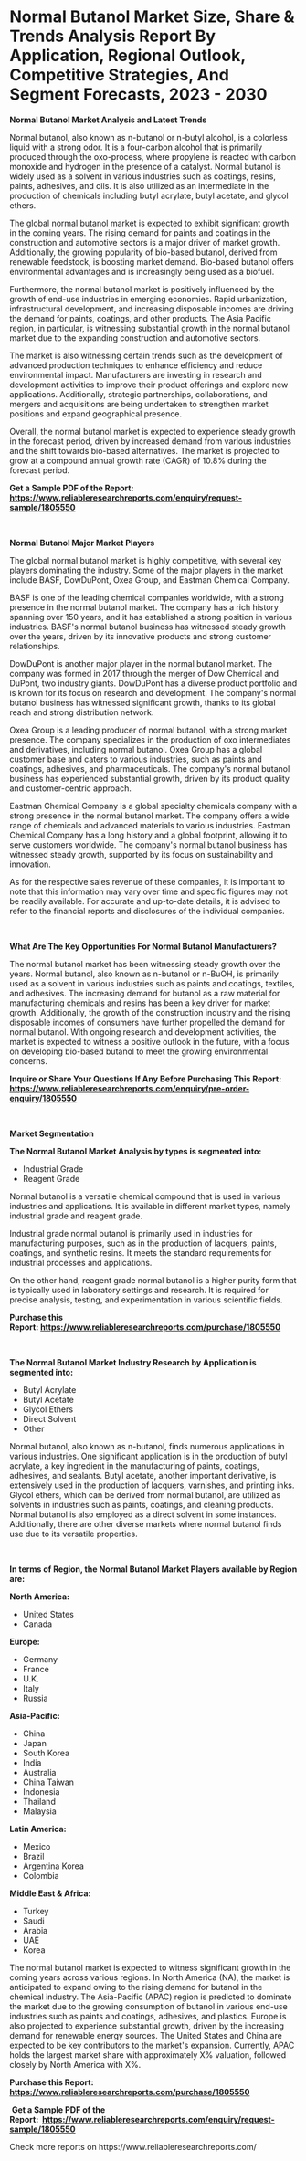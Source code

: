 <p><h1>Normal Butanol Market Size, Share & Trends Analysis Report By Application, Regional Outlook, Competitive Strategies, And Segment Forecasts, 2023 - 2030</h1></p><p><strong>Normal Butanol Market Analysis and Latest Trends</strong></p>
<p><p>Normal butanol, also known as n-butanol or n-butyl alcohol, is a colorless liquid with a strong odor. It is a four-carbon alcohol that is primarily produced through the oxo-process, where propylene is reacted with carbon monoxide and hydrogen in the presence of a catalyst. Normal butanol is widely used as a solvent in various industries such as coatings, resins, paints, adhesives, and oils. It is also utilized as an intermediate in the production of chemicals including butyl acrylate, butyl acetate, and glycol ethers.</p><p>The global normal butanol market is expected to exhibit significant growth in the coming years. The rising demand for paints and coatings in the construction and automotive sectors is a major driver of market growth. Additionally, the growing popularity of bio-based butanol, derived from renewable feedstock, is boosting market demand. Bio-based butanol offers environmental advantages and is increasingly being used as a biofuel.</p><p>Furthermore, the normal butanol market is positively influenced by the growth of end-use industries in emerging economies. Rapid urbanization, infrastructural development, and increasing disposable incomes are driving the demand for paints, coatings, and other products. The Asia Pacific region, in particular, is witnessing substantial growth in the normal butanol market due to the expanding construction and automotive sectors.</p><p>The market is also witnessing certain trends such as the development of advanced production techniques to enhance efficiency and reduce environmental impact. Manufacturers are investing in research and development activities to improve their product offerings and explore new applications. Additionally, strategic partnerships, collaborations, and mergers and acquisitions are being undertaken to strengthen market positions and expand geographical presence.</p><p>Overall, the normal butanol market is expected to experience steady growth in the forecast period, driven by increased demand from various industries and the shift towards bio-based alternatives. The market is projected to grow at a compound annual growth rate (CAGR) of 10.8% during the forecast period.</p></p>
<p><strong>Get a Sample PDF of the Report:&nbsp; <a href="https://www.reliableresearchreports.com/enquiry/request-sample/1805550">https://www.reliableresearchreports.com/enquiry/request-sample/1805550</a></strong></p>
<p>&nbsp;</p>
<p><strong>Normal Butanol Major Market Players</strong></p>
<p><p>The global normal butanol market is highly competitive, with several key players dominating the industry. Some of the major players in the market include BASF, DowDuPont, Oxea Group, and Eastman Chemical Company.</p><p>BASF is one of the leading chemical companies worldwide, with a strong presence in the normal butanol market. The company has a rich history spanning over 150 years, and it has established a strong position in various industries. BASF's normal butanol business has witnessed steady growth over the years, driven by its innovative products and strong customer relationships.</p><p>DowDuPont is another major player in the normal butanol market. The company was formed in 2017 through the merger of Dow Chemical and DuPont, two industry giants. DowDuPont has a diverse product portfolio and is known for its focus on research and development. The company's normal butanol business has witnessed significant growth, thanks to its global reach and strong distribution network.</p><p>Oxea Group is a leading producer of normal butanol, with a strong market presence. The company specializes in the production of oxo intermediates and derivatives, including normal butanol. Oxea Group has a global customer base and caters to various industries, such as paints and coatings, adhesives, and pharmaceuticals. The company's normal butanol business has experienced substantial growth, driven by its product quality and customer-centric approach.</p><p>Eastman Chemical Company is a global specialty chemicals company with a strong presence in the normal butanol market. The company offers a wide range of chemicals and advanced materials to various industries. Eastman Chemical Company has a long history and a global footprint, allowing it to serve customers worldwide. The company's normal butanol business has witnessed steady growth, supported by its focus on sustainability and innovation.</p><p>As for the respective sales revenue of these companies, it is important to note that this information may vary over time and specific figures may not be readily available. For accurate and up-to-date details, it is advised to refer to the financial reports and disclosures of the individual companies.</p></p>
<p>&nbsp;</p>
<p><strong>What Are The Key Opportunities For Normal Butanol Manufacturers?</strong></p>
<p><p>The normal butanol market has been witnessing steady growth over the years. Normal butanol, also known as n-butanol or n-BuOH, is primarily used as a solvent in various industries such as paints and coatings, textiles, and adhesives. The increasing demand for butanol as a raw material for manufacturing chemicals and resins has been a key driver for market growth. Additionally, the growth of the construction industry and the rising disposable incomes of consumers have further propelled the demand for normal butanol. With ongoing research and development activities, the market is expected to witness a positive outlook in the future, with a focus on developing bio-based butanol to meet the growing environmental concerns.</p></p>
<p><strong>Inquire or Share Your Questions If Any Before Purchasing This Report: <a href="https://www.reliableresearchreports.com/enquiry/pre-order-enquiry/1805550">https://www.reliableresearchreports.com/enquiry/pre-order-enquiry/1805550</a></strong></p>
<p>&nbsp;</p>
<p><strong>Market Segmentation</strong></p>
<p><strong>The Normal Butanol Market Analysis by types is segmented into:</strong></p>
<p><ul><li>Industrial Grade</li><li>Reagent Grade</li></ul></p>
<p><p>Normal butanol is a versatile chemical compound that is used in various industries and applications. It is available in different market types, namely industrial grade and reagent grade. </p><p>Industrial grade normal butanol is primarily used in industries for manufacturing purposes, such as in the production of lacquers, paints, coatings, and synthetic resins. It meets the standard requirements for industrial processes and applications.</p><p>On the other hand, reagent grade normal butanol is a higher purity form that is typically used in laboratory settings and research. It is required for precise analysis, testing, and experimentation in various scientific fields.</p></p>
<p><strong>Purchase this Report:&nbsp;<a href="https://www.reliableresearchreports.com/purchase/1805550">https://www.reliableresearchreports.com/purchase/1805550</a></strong></p>
<p>&nbsp;</p>
<p><strong>The Normal Butanol Market Industry Research by Application is segmented into:</strong></p>
<p><ul><li>Butyl Acrylate</li><li>Butyl Acetate</li><li>Glycol Ethers</li><li>Direct Solvent</li><li>Other</li></ul></p>
<p><p>Normal butanol, also known as n-butanol, finds numerous applications in various industries. One significant application is in the production of butyl acrylate, a key ingredient in the manufacturing of paints, coatings, adhesives, and sealants. Butyl acetate, another important derivative, is extensively used in the production of lacquers, varnishes, and printing inks. Glycol ethers, which can be derived from normal butanol, are utilized as solvents in industries such as paints, coatings, and cleaning products. Normal butanol is also employed as a direct solvent in some instances. Additionally, there are other diverse markets where normal butanol finds use due to its versatile properties.</p></p>
<p>&nbsp;</p>
<p><strong>In terms of Region, the Normal Butanol Market Players available by Region are:</strong></p>
<p>
    <p> <strong> North America: </strong>
        <ul>
            <li>United States</li>
            <li>Canada</li>
        </ul>
        </p> 
    <p> <strong> Europe: </strong>
        <ul>
            <li>Germany</li>
            <li>France</li>
            <li>U.K.</li>
            <li>Italy</li>
            <li>Russia</li>
        </ul>
        </p> 
    <p> <strong> Asia-Pacific: </strong>
        <ul>
            <li>China</li>
            <li>Japan</li>
            <li>South Korea</li>
            <li>India</li>
            <li>Australia</li>
            <li>China Taiwan</li>
            <li>Indonesia</li>
            <li>Thailand</li>
            <li>Malaysia</li>
        </ul>
        </p> 
    <p> <strong> Latin America: </strong>
        <ul>
            <li>Mexico</li>
            <li>Brazil</li>
            <li>Argentina Korea</li>
            <li>Colombia</li>
        </ul>
        </p> 
    <p> <strong> Middle East & Africa: </strong>
        <ul>
            <li>Turkey</li>
            <li>Saudi</li>
            <li>Arabia</li>
            <li>UAE</li>
            <li>Korea</li>
        </ul>
    </p>
    </p>
<p><p>The normal butanol market is expected to witness significant growth in the coming years across various regions. In North America (NA), the market is anticipated to expand owing to the rising demand for butanol in the chemical industry. The Asia-Pacific (APAC) region is predicted to dominate the market due to the growing consumption of butanol in various end-use industries such as paints and coatings, adhesives, and plastics. Europe is also projected to experience substantial growth, driven by the increasing demand for renewable energy sources. The United States and China are expected to be key contributors to the market's expansion. Currently, APAC holds the largest market share with approximately X% valuation, followed closely by North America with X%.</p></p>
<p><strong>Purchase this Report: <a href="https://www.reliableresearchreports.com/purchase/1805550">https://www.reliableresearchreports.com/purchase/1805550</a></strong></p>
<p>&nbsp;<strong>Get a Sample PDF of the Report:&nbsp;&nbsp;<a href="https://www.reliableresearchreports.com/enquiry/request-sample/1805550">https://www.reliableresearchreports.com/enquiry/request-sample/1805550</a></strong></p>
<p><strong></strong></p>
<p>Check more reports on https://www.reliableresearchreports.com/</p>